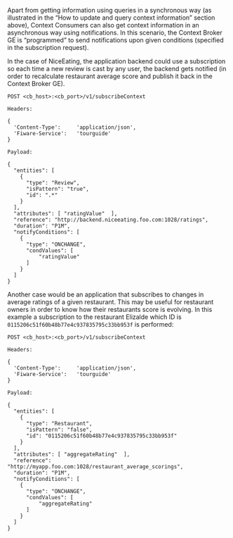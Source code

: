 Apart from getting information using queries in a synchronous way (as
illustrated in the “How to update and query context information” section above),
Context Consumers can also get context information in an asynchronous way using
notifications. In this scenario, the Context Broker GE is “programmed” to send
notifications upon given conditions (specified in the subscription request).

In the case of NiceEating, the application backend could use a subscription so
each time a new review is cast by any user, the backend gets notified (in order
to recalculate restaurant average score and publish it back in the Context
Broker GE).

    POST <cb_host>:<cb_port>/v1/subscribeContext

    Headers:

    {
      'Content-Type':     'application/json',
      'Fiware-Service':   'tourguide'
    }

    Payload:

    {
      "entities": [
        {
          "type": "Review",
          "isPattern": "true",
          "id": ".*"
        }
      ],
      "attributes": [ "ratingValue"  ],
      "reference": "http://backend.niceeating.foo.com:1028/ratings",
      "duration": "P1M",
      "notifyConditions": [
        {
          "type": "ONCHANGE",
          "condValues": [
              "ratingValue"
          ]
        }
      ]
    }

Another case would be an application that subscribes to changes in average
ratings of a given restaurant. This may be useful for restaurant owners in order
to know how their restaurants score is evolving. In this example a subscription
to the restaurant Elizalde which ID is
`0115206c51f60b48b77e4c937835795c33bb953f` is performed:

    POST <cb_host>:<cb_port>/v1/subscribeContext

    Headers:

    {
      'Content-Type':     'application/json',
      'Fiware-Service':   'tourguide'
    }

    Payload:

    {
      "entities": [
        {
          "type": "Restaurant",
          "isPattern": "false",
          "id": "0115206c51f60b48b77e4c937835795c33bb953f"
        }
      ],
      "attributes": [ "aggregateRating"  ],
      "reference": "http://myapp.foo.com:1028/restaurant_average_scorings",
      "duration": "P1M",
      "notifyConditions": [
        {
          "type": "ONCHANGE",
          "condValues": [
              "aggregateRating"
          ]
        }
      ]
    }
